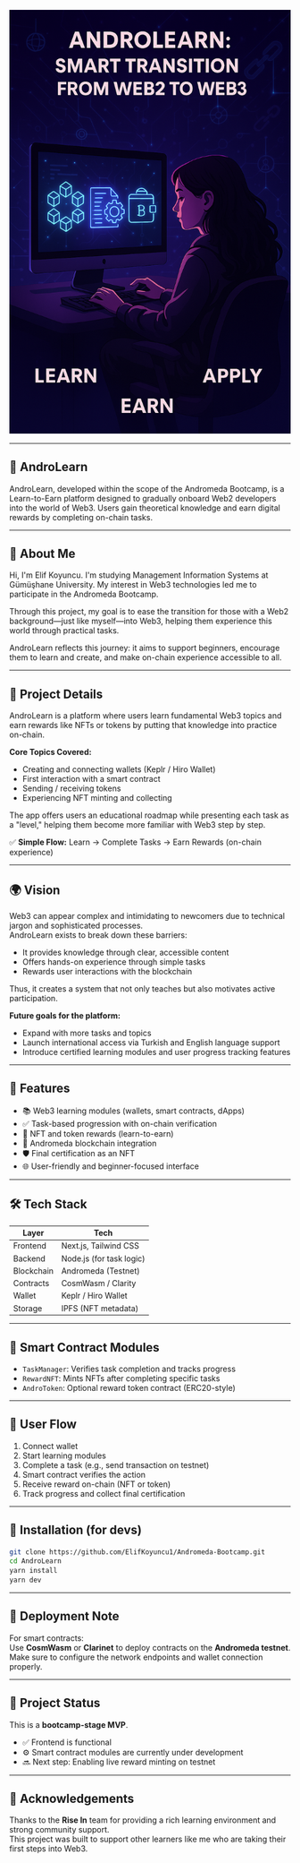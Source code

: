 ![AndroLearn Banner](resim.png)


---

## 🧠 AndroLearn

AndroLearn, developed within the scope of the Andromeda Bootcamp, is a Learn-to-Earn platform designed to gradually onboard Web2 developers into the world of Web3. Users gain theoretical knowledge and earn digital rewards by completing on-chain tasks.

---

## 🌌 About Me

Hi, I'm Elif Koyuncu. I'm studying Management Information Systems at Gümüşhane University. My interest in Web3 technologies led me to participate in the Andromeda Bootcamp.

Through this project, my goal is to ease the transition for those with a Web2 background—just like myself—into Web3, helping them experience this world through practical tasks.

AndroLearn reflects this journey: it aims to support beginners, encourage them to learn and create, and make on-chain experience accessible to all.

---

## 📘 Project Details

AndroLearn is a platform where users learn fundamental Web3 topics and earn rewards like NFTs or tokens by putting that knowledge into practice on-chain.

**Core Topics Covered:**
- Creating and connecting wallets (Keplr / Hiro Wallet)
- First interaction with a smart contract
- Sending / receiving tokens
- Experiencing NFT minting and collecting

The app offers users an educational roadmap while presenting each task as a "level," helping them become more familiar with Web3 step by step.

✅ **Simple Flow:** Learn → Complete Tasks → Earn Rewards (on-chain experience)

---

## 🌍 Vision

Web3 can appear complex and intimidating to newcomers due to technical jargon and sophisticated processes.  
AndroLearn exists to break down these barriers:

- It provides knowledge through clear, accessible content  
- Offers hands-on experience through simple tasks  
- Rewards user interactions with the blockchain  

Thus, it creates a system that not only teaches but also motivates active participation.

**Future goals for the platform:**
- Expand with more tasks and topics  
- Launch international access via Turkish and English language support  
- Introduce certified learning modules and user progress tracking features  

---

## 🚀 Features

- 📚 Web3 learning modules (wallets, smart contracts, dApps)
- ✅ Task-based progression with on-chain verification
- 🎁 NFT and token rewards (learn-to-earn)
- 🔗 Andromeda blockchain integration
- 🛡️ Final certification as an NFT
- 🌐 User-friendly and beginner-focused interface

---

## 🛠️ Tech Stack

| Layer       | Tech                        |
|-------------|-----------------------------|
| Frontend    | Next.js, Tailwind CSS       |
| Backend     | Node.js (for task logic)    |
| Blockchain  | Andromeda (Testnet)         |
| Contracts   | CosmWasm / Clarity          |
| Wallet      | Keplr / Hiro Wallet         |
| Storage     | IPFS (NFT metadata)         |

---

## 🧪 Smart Contract Modules

- `TaskManager`: Verifies task completion and tracks progress
- `RewardNFT`: Mints NFTs after completing specific tasks
- `AndroToken`: Optional reward token contract (ERC20-style)

---

## 🧭 User Flow

1. Connect wallet  
2. Start learning modules  
3. Complete a task (e.g., send transaction on testnet)  
4. Smart contract verifies the action  
5. Receive reward on-chain (NFT or token)  
6. Track progress and collect final certification

---

## 🔧 Installation (for devs)

```bash
git clone https://github.com/ElifKoyuncu1/Andromeda-Bootcamp.git
cd AndroLearn
yarn install
yarn dev
```

---

## 🔧 Deployment Note

For smart contracts:  
Use **CosmWasm** or **Clarinet** to deploy contracts on the **Andromeda testnet**.  
Make sure to configure the network endpoints and wallet connection properly.

---

## 📍 Project Status

This is a **bootcamp-stage MVP**.  
- ✅ Frontend is functional  
- ⚙️ Smart contract modules are currently under development  
- 🔜 Next step: Enabling live reward minting on testnet

---

## 🤝 Acknowledgements

Thanks to the **Rise In** team for providing a rich learning environment and strong community support.  
This project was built to support other learners like me who are taking their first steps into Web3.

